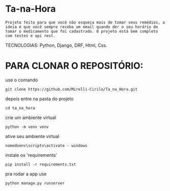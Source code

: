 # Ta-na-Hora
```Projeto feito para que você não esqueça mais de tomar seus remédios, a ideia é que você sempre receba um email quando der o seu horário de tomar o medicamento que foi cadastrado. O projeto está bem completo com testes e api rest.```

TECNOLOGIAS: Python, Django, DRF, Html, Css.


# PARA CLONAR O REPOSITÓRIO:

use o comando 

```git clone https://github.com/Mirelli-Cirilo/Ta_na_Hora.git```

depois entre na pasta do projeto 

```cd ta_na_hora```

crie um ambiente virtual

```python -m venv venv```

ative seu ambiente virtual 

```nomedoenv\scripts\activate - windows```

instale os 'requirements' 

```pip install -r requirements.txt```

pra rodar a app use 

```python manage.py runserver```
